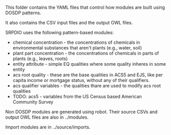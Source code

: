 This folder contains the YAML files that control how modules are built using DOSDP patterns.

It also contains the CSV input files and the output OWL files.

SRPDIO uses the following pattern-based modules:
- chemical concentration - the concentrations of chemicals in environmental substances that aren't plants (e.g., water, soil)
- plant part concentration - the concentrations of chemicals in parts of plants (e.g., leaves, roots)
- entity attribute - simple EQ qualities where some quality inheres in some entity
- acs root quality - these are the base qualities in ACS5 and EJS, like per capita income or mortgage status, without any of their qualifiers.
- acs qualifier variables - the qualities thare are used to modify acs root qualities
- TODO: acs5 - variables from the US Census based American Community Survey


Non DOSDP modules are generated using robot. Their source CSVs and output OWL files are also in ../modules.

Import modules are in ../source/imports.